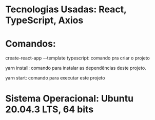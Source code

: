 # Tecnologias Usadas: React, TypeScript, Axios

# Comandos: 

create-react-app --template typescript: comando pra criar o projeto

yarn install: comando para instalar as dependências deste projeto.

yarn start: comando para executar este projeto

# Sistema Operacional: Ubuntu 20.04.3 LTS, 64 bits